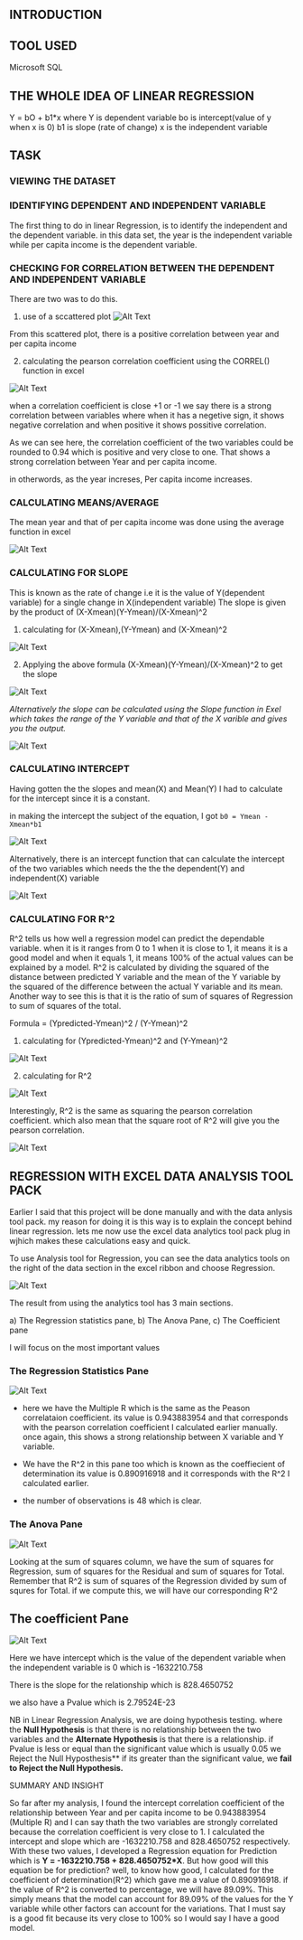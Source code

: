 ## INTRODUCTION 

## TOOL  USED 

Microsoft SQL

## THE WHOLE IDEA OF LINEAR REGRESSION
 Y = bO + b1*x
 where Y is dependent variable
       bo is intercept(value of y when x is 0)
       b1 is slope (rate of change)
       x is the independent variable 

## TASK 

### VIEWING THE DATASET

### IDENTIFYING DEPENDENT AND INDEPENDENT VARIABLE
The first thing to do in linear Regression, is to identify the independent and the dependent variable. 
in this data set, the year is the independent variable while per capita income is the dependent variable.

### CHECKING FOR CORRELATION BETWEEN THE DEPENDENT AND INDEPENDENT VARIABLE

There are two was to do this.

1) use of a sccattered plot
![Alt Text](https://github.com/Mario-Gozie/Canada-GDP-Prediction-Simple-Linear-Regression/blob/main/images/The_Scattered_Plot.png)


From this scattered plot, there is a positive correlation between year and per capita income

2) calculating the pearson correlation coefficient using the CORREL() function in excel


![Alt Text](https://github.com/Mario-Gozie/Canada-GDP-Prediction-Simple-Linear-Regression/blob/main/images/Peason_Corretion.png)


when a correlation coefficient is close +1 or -1 we say there is a strong correlation between variables where when it has a negetive sign, it shows negative correlation and when positive it shows possitive correlation.

As we can see here, the correlation coefficient of the two variables could be rounded to  0.94 which is positive and very close to one. That shows a strong correlation between Year and per capita income.

in otherwords, as the year increses, Per capita income increases.


### CALCULATING MEANS/AVERAGE

The mean year and that of per capita income was done using the average function in excel 

![Alt Text]()


### CALCULATING FOR SLOPE

This is known as the rate of change i.e it is the value of Y(dependent variable) for a single change in X(independent variable)
The slope is given by the product of (X-Xmean)(Y-Ymean)/(X-Xmean)^2

1) calculating for (X-Xmean),(Y-Ymean) and (X-Xmean)^2

![Alt Text]()

2) Applying the above formula (X-Xmean)(Y-Ymean)/(X-Xmean)^2 to get the slope

![Alt Text]()

_Alternatively the slope can be calculated using the Slope function in Exel which takes the range of the Y variable and that of the X varible and gives you the output._


![Alt Text]()


### CALCULATING INTERCEPT

Having gotten the the slopes and mean(X) and Mean(Y) I had to calculate for the intercept since it is a constant.

in making the intercept the subject of the equation, I got `b0 = Ymean - Xmean*b1`

![Alt Text]()


Alternatively, there is an intercept function that can calculate the intercept of the two variables which needs the the the dependent(Y) and independent(X) variable

![Alt Text]()

### CALCULATING FOR R^2

R^2 tells us how well a regression model can predict the dependable variable. when it is it ranges from 0 to 1 when it is close to 1, it means it is a good model and when it equals 1, it means 100% of the actual values can be explained by a model.
R^2 is calculated by dividing the squared of the distance between predicted Y variable and the mean of the Y variable by the squared of the difference between the actual Y variable and its mean.
Another way to see this is that it is the ratio of sum of squares of Regression to sum of squares of the total.

 Formula = (Ypredicted-Ymean)^2 / (Y-Ymean)^2 

1) calculating for (Ypredicted-Ymean)^2  and (Y-Ymean)^2

![Alt Text]()

2) calculating for R^2

![Alt Text]()

Interestingly, R^2 is the same as squaring the pearson correlation coefficient. which also mean that the square root of R^2 will give you the pearson correlation.


![Alt Text]()

## REGRESSION WITH EXCEL DATA ANALYSIS TOOL PACK

Earlier I said that this project will be done manually and with the data anlysis tool pack. my reason for doing it is this way is to explain the concept behind linear regression.
lets me now use the excel data analytics tool pack plug in wjhich makes these calculations easy and quick.

To use Analysis tool for Regression, you can see the data analytics tools on the right of the data section in the excel ribbon and choose Regression.


![Alt Text]()

The result from using the analytics tool has 3 main sections.

a) The Regression statistics pane,
b) The Anova Pane,
c) The Coefficient pane

I will focus on the most important values

### The Regression Statistics Pane

![Alt Text]()

* here we have the Multiple R which is the same as the Peason correlataion coefficient.
its value is 0.943883954 and that corresponds with the pearson correlation coefficient I calculated earlier manually. once again, this shows a strong relationship between X variable and Y variable.

* We have the R^2 in this pane too which is known as the coeffiecient of determination
its value is 0.890916918 and it corresponds with the R^2 I calculated earlier.

* the number of observations is 48 which is clear.

### The Anova Pane


![Alt Text]()

Looking at the sum of squares column, we have the sum of squares for Regression, sum of squares for the Residual and sum of squares for Total.
Remember that R^2 is sum of squares of the Regression divided by sum of squres for Total.  if we compute this, we will have our corresponding R^2

## The coefficient Pane 

![Alt Text]()

Here we have intercept which is the value of the dependent variable when the independent variable is 0 which is -1632210.758

There is the slope for the relationship which is 828.4650752

we also have a Pvalue which is 2.79524E-23


NB in Linear Regression Analysis, we are doing hypothesis testing. where the **Null Hypothesis** is that there is no relationship between the two variables and the **Alternate Hypothesis** is that there is a relationship. if Pvalue is less or equal than the significant value which is usually 0.05
we Reject the Null Hyposthesis** if its greater than the significant value, we **fail to Reject the Null Hypothesis.**

SUMMARY AND INSIGHT

So far after my analysis, I found the intercept correlation coefficient of the relationship between Year and per capita income to be 0.943883954 (Multiple R) and I can say thath the two variables are strongly correlated because the correlation coefficient is very close to 1.
I calculated the intercept and slope which are -1632210.758 and 828.4650752 respectively. With these two values, I developed a Regression equation for Prediction which is **Y = -1632210.758 + 828.4650752*X**. But how good will this equation be for prediction? well, to know how good, I calculated for the coefficient of determination(R^2) which gave me a value of 0.890916918.
if the value of R^2 is converted to percentage, we will have 89.09%. This simply means that the model can account for 89.09%  of the values for the Y variable while other factors can account for the variations. That I must say is a good fit because its very close to 100% so I would say I have a good model. 

 


